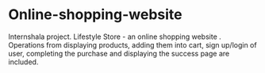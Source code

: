 # Online-shopping-website

Internshala project.
Lifestyle Store - an online shopping website .
Operations from displaying products, adding them into cart, sign up/login of user, completing the purchase and displaying the success page are included.
